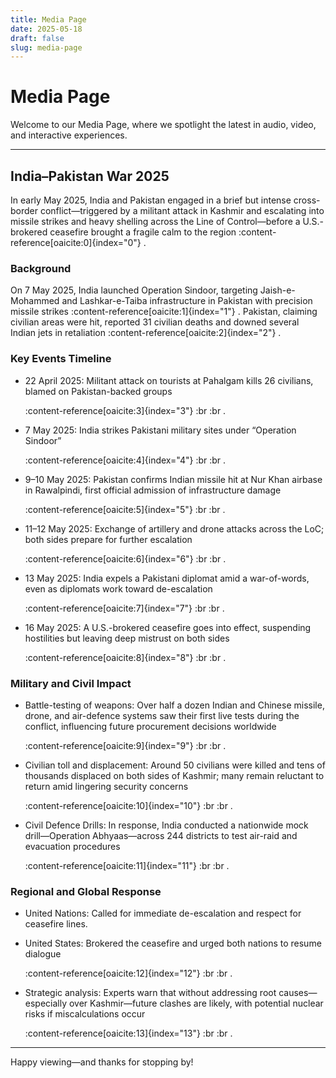 ```yaml
---
title: Media Page
date: 2025-05-18
draft: false
slug: media-page
---
```


# Media Page

Welcome to our Media Page, where we spotlight the latest in audio, video, and interactive experiences.

---

## India–Pakistan War 2025

In early May 2025, India and Pakistan engaged in a brief but intense cross-border conflict—triggered by a militant attack in Kashmir and escalating into missile strikes and heavy shelling across the Line of Control—before a U.S.-brokered ceasefire brought a fragile calm to the region :content-reference[oaicite:0]{index="0"} .

### Background

On 7 May 2025, India launched Operation Sindoor, targeting Jaish-e-Mohammed and Lashkar-e-Taiba infrastructure in Pakistan with precision missile strikes :content-reference[oaicite:1]{index="1"} . Pakistan, claiming civilian areas were hit, reported 31 civilian deaths and downed several Indian jets in retaliation :content-reference[oaicite:2]{index="2"} .

### Key Events Timeline

- 22 April 2025: Militant attack on tourists at Pahalgam kills 26 civilians, blamed on Pakistan-backed groups

  :content-reference[oaicite:3]{index="3"}
  :br
  :br
  .
- 7 May 2025: India strikes Pakistani military sites under “Operation Sindoor”

  :content-reference[oaicite:4]{index="4"}
  :br
  :br
  .
- 9–10 May 2025: Pakistan confirms Indian missile hit at Nur Khan airbase in Rawalpindi, first official admission of infrastructure damage

  :content-reference[oaicite:5]{index="5"}
  :br
  :br
  .
- 11–12 May 2025: Exchange of artillery and drone attacks across the LoC; both sides prepare for further escalation

  :content-reference[oaicite:6]{index="6"}
  :br
  :br
  .
- 13 May 2025: India expels a Pakistani diplomat amid a war-of-words, even as diplomats work toward de-escalation

  :content-reference[oaicite:7]{index="7"}
  :br
  :br
  .
- 16 May 2025: A U.S.-brokered ceasefire goes into effect, suspending hostilities but leaving deep mistrust on both sides

  :content-reference[oaicite:8]{index="8"}
  :br
  :br
  .

### Military and Civil Impact

- Battle-testing of weapons: Over half a dozen Indian and Chinese missile, drone, and air-defence systems saw their first live tests during the conflict, influencing future procurement decisions worldwide

  :content-reference[oaicite:9]{index="9"}
  :br
  :br
  .
- Civilian toll and displacement: Around 50 civilians were killed and tens of thousands displaced on both sides of Kashmir; many remain reluctant to return amid lingering security concerns

  :content-reference[oaicite:10]{index="10"}
  :br
  :br
  .
- Civil Defence Drills: In response, India conducted a nationwide mock drill—Operation Abhyaas—across 244 districts to test air-raid and evacuation procedures

  :content-reference[oaicite:11]{index="11"}
  :br
  :br
  .

### Regional and Global Response

- United Nations: Called for immediate de-escalation and respect for ceasefire lines.
- United States: Brokered the ceasefire and urged both nations to resume dialogue

  :content-reference[oaicite:12]{index="12"}
  :br
  :br
  .
- Strategic analysis: Experts warn that without addressing root causes—especially over Kashmir—future clashes are likely, with potential nuclear risks if miscalculations occur

  :content-reference[oaicite:13]{index="13"}
  :br
  :br
  .

---

Happy viewing—and thanks for stopping by!
